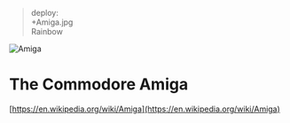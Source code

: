 > deploy:<br>
>   +Amiga.jpg<br>
>       Rainbow<br>

![Amiga](Amiga.jpg)

# The Commodore Amiga

[https://en.wikipedia.org/wiki/Amiga](https://en.wikipedia.org/wiki/Amiga)

